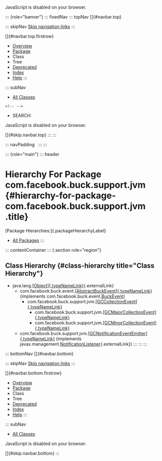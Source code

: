 <div>

JavaScript is disabled on your browser.

</div>

::: {role="banner"}
::: fixedNav
::: topNav
[]{#navbar.top}

::: skipNav
[Skip navigation links](#skip.navbar.top "Skip navigation links")
:::

[]{#navbar.top.firstrow}

-   [Overview](../../../../../index.html)
-   [Package](package-summary.html)
-   Class
-   Tree
-   [Deprecated](../../../../../deprecated-list.html)
-   [Index](../../../../../index-all.html)
-   [Help](../../../../../help-doc.html)
:::

::: subNav
-   [All Classes](../../../../../allclasses.html)

```{=html}
<!-- -->
```
-   SEARCH:

<div>

<div>

JavaScript is disabled on your browser.

</div>

</div>

[]{#skip.navbar.top}
:::
:::

::: navPadding
 
:::
:::

::: {role="main"}
::: header
# Hierarchy For Package com.facebook.buck.support.jvm {#hierarchy-for-package-com.facebook.buck.support.jvm .title}

[Package Hierarchies:]{.packageHierarchyLabel}

-   [All Packages](../../../../../overview-tree.html)
:::

::: contentContainer
::: {.section role="region"}
## Class Hierarchy {#class-hierarchy title="Class Hierarchy"}

-   java.lang.[[Object]{.typeNameLink}](http://docs.oracle.com/javase/7/docs/api/java/lang/Object.html?is-external=true "class or interface in java.lang"){.externalLink}
    -   com.facebook.buck.event.[[AbstractBuckEvent]{.typeNameLink}](../../event/AbstractBuckEvent.html "class in com.facebook.buck.event")
        (implements
        com.facebook.buck.event.[BuckEvent](../../event/BuckEvent.html "interface in com.facebook.buck.event"))
        -   com.facebook.buck.support.jvm.[[GCCollectionEvent]{.typeNameLink}](GCCollectionEvent.html "class in com.facebook.buck.support.jvm")
            -   com.facebook.buck.support.jvm.[[GCMajorCollectionEvent]{.typeNameLink}](GCMajorCollectionEvent.html "class in com.facebook.buck.support.jvm")
            -   com.facebook.buck.support.jvm.[[GCMinorCollectionEvent]{.typeNameLink}](GCMinorCollectionEvent.html "class in com.facebook.buck.support.jvm")
    -   com.facebook.buck.support.jvm.[[GCNotificationEventEmitter]{.typeNameLink}](GCNotificationEventEmitter.html "class in com.facebook.buck.support.jvm")
        (implements
        javax.management.[NotificationListener](http://docs.oracle.com/javase/7/docs/api/javax/management/NotificationListener.html?is-external=true "class or interface in javax.management"){.externalLink})
:::
:::
:::

::: bottomNav
[]{#navbar.bottom}

::: skipNav
[Skip navigation links](#skip.navbar.bottom "Skip navigation links")
:::

[]{#navbar.bottom.firstrow}

-   [Overview](../../../../../index.html)
-   [Package](package-summary.html)
-   Class
-   Tree
-   [Deprecated](../../../../../deprecated-list.html)
-   [Index](../../../../../index-all.html)
-   [Help](../../../../../help-doc.html)
:::

::: subNav
-   [All Classes](../../../../../allclasses.html)

<div>

<div>

JavaScript is disabled on your browser.

</div>

</div>

[]{#skip.navbar.bottom}
:::
